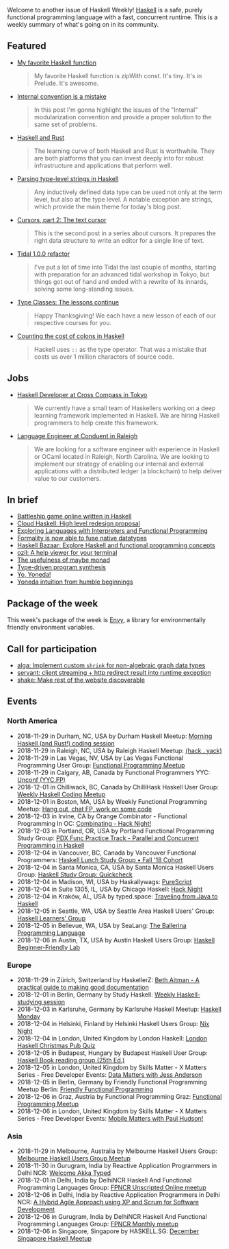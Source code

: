 <!-- 2018-11-29 -->

Welcome to another issue of Haskell Weekly!
[Haskell](https://www.haskell.org) is a safe, purely functional programming language with a fast, concurrent runtime.
This is a weekly summary of what's going on in its community.

## Featured

-   [My favorite Haskell function](https://github.com/quchen/articles/blob/c8540f28bca2049b35f48d242988ca1ca248d0d8/2018-11-22_zipWith_const.md)

    > My favorite Haskell function is zipWith const. It's tiny. It's in Prelude. It's awesome.

-   [Internal convention is a mistake](http://nikita-volkov.github.io/internal-convention-is-a-mistake/)

    > In this post I'm gonna highlight the issues of the "Internal" modularization convention and provide a proper solution to the same set of problems.

-   [Haskell and Rust](https://www.fpcomplete.com/blog/2018/11/haskell-and-rust)

    > The learning curve of both Haskell and Rust is worthwhile. They are both platforms that you can invest deeply into for robust infrastructure and applications that perform well.

-   [Parsing type-level strings in Haskell](https://kcsongor.github.io/symbol-parsing-haskell/)

    > Any inductively defined data type can be used not only at the term level, but also at the type level. A notable exception are strings, which provide the main theme for today's blog post.

-   [Cursors, part 2: The text cursor](https://cs-syd.eu/posts/2018-11-28-cursors-text)

    > This is the second post in a series about cursors. It prepares the right data structure to write an editor for a single line of text.

-   [Tidal 1.0.0 refactor](https://slab.org/tidal-1-0-0-refactor/)

    > I've put a lot of time into Tidal the last couple of months, starting with preparation for an advanced tidal workshop in Tokyo, but things got out of hand and ended with a rewrite of its innards, solving some long-standing issues.

-   [Type Classes: The lessons continue](https://typeclasses.com/news/2018-11-lessons-continue)

    > Happy Thanksgiving! We each have a new lesson of each of our respective courses for you.

-   [Counting the cost of colons in Haskell](https://neilmitchell.blogspot.com/2018/11/counting-cost-of-colons-in-haskell.html)

    > Haskell uses `::` as the type operator. That was a mistake that costs us over 1 million characters of source code.

## Jobs

-   [Haskell Developer at Cross Compass in Tokyo](https://np.reddit.com/r/haskell/comments/a0iq61/job_cross_compass_is_currently_hiring_haskell/)

    > We currently have a small team of Haskellers working on a deep learning framework implemented in Haskell. We are hiring Haskell programmers to help create this framework.

-   [Language Engineer at Conduent in Raleigh](https://blockchain.works-hub.com/jobs/software-engineer-programming-languages-in-raleigh-united-states-of-america-a2f83)

    > We are looking for a software engineer with experience in Haskell or OCaml located in Raleigh, North Carolina. We are looking to implement our strategy of enabling our internal and external applications with a distributed ledger (a blockchain) to help deliver value to our customers.

## In brief

-   [Battleship game online written in Haskell](https://np.reddit.com/r/haskell/comments/a12hwp/battleship_game_online_written_in_haskell/)
-   [Cloud Haskell: High level redesign proposal](https://github.com/haskell-distributed/distributed-process/wiki/High-Level-Redesign-Proposal/f0ac67e3061c61244fdc32c642ce721541a19b0a)
-   [Exploring Languages with Interpreters and Functional Programming](https://john.cs.olemiss.edu/~hcc/csci450/ELIFP/ExploringLanguages.html)
-   [Formality is now able to fuse native datatypes](https://np.reddit.com/r/haskell/comments/a07sst/quick_update_formality_is_now_able_to_fuse_native/)
-   [Haskell Bazaar: Explore Haskell and functional programming concepts](https://www.haskellbazaar.com)
-   [ozil: A help viewer for your terminal](https://np.reddit.com/r/haskell/comments/9zk41p/ozil_a_help_viewer_for_your_terminal/)
-   [The usefulness of maybe monad](https://www.youtube.com/watch?v=0F15o6_jGAs)
-   [Type-driven program synthesis](https://www.youtube.com/watch?v=HnOix9TFy1A)
-   [Yo, Yoneda!](https://functional.works-hub.com/learn/yo-yoneda-a2965)
-   [Yoneda intuition from humble beginnings](https://gist.github.com/Icelandjack/02069708bc75f4284ac625cd0e2ec81f/6cb8f671d5bbc8592557e5c7a5a5c224a9663973)

## Package of the week

This week's package of the week is [Envy](https://hackage.haskell.org/package/envy-1.5.1.0),
a library for environmentally friendly environment variables.

## Call for participation

-   [alga: Implement custom `shrink` for non-algebraic graph data types](https://github.com/snowleopard/alga/issues/150)
-   [servant: client streaming + http redirect result into runtime exception](https://github.com/haskell-servant/servant/issues/1091)
-   [shake: Make rest of the website discoverable](https://github.com/ndmitchell/shake/issues/628)

## Events

### North America

- 2018-11-29 in Durham, NC, USA by Durham Haskell Meetup: [Morning Haskell (and Rust!) coding session](https://www.meetup.com/Durham-Haskell-Meetup/events/slrsdqyxpbmc/)
- 2018-11-29 in Raleigh, NC, USA by Raleigh Haskell Meetup: [(hack . yack)](https://www.meetup.com/Raleigh-Haskell-Meetup/events/dlwjgqyxpbmc/)
- 2018-11-29 in Las Vegas, NV, USA by Las Vegas Functional Programming User Group: [Functional Programming Meetup](https://www.meetup.com/las-vegas-functional-programming/events/jkznkqyxpbmc/)
- 2018-11-29 in Calgary, AB, Canada by Functional Programmers YYC: [Unconf (YYC.FP)](https://www.meetup.com/Functional-Programmers-YYC/events/jzwglpyxpblb/)
- 2018-12-01 in Chilliwack, BC, Canada by ChilliHask Haskell User Group: [Weekly Haskell Coding Meetup](https://www.meetup.com/BC-HUG/events/hdqxbqyxqbcb/)
- 2018-12-01 in Boston, MA, USA by Weekly Functional Programming Meetup: [Hang out, chat FP, work on some code](https://www.meetup.com/Weekly-Functional-Programming-Meetup/events/vdlnqpyxqbcb/)
- 2018-12-03 in Irvine, CA by Orange Combinator - Functional Programming In OC: [Combinating - Hack Night!](https://www.meetup.com/orange-combinator/events/lxvjrpyxqbfb/)
- 2018-12-03 in Portland, OR, USA by Portland Functional Programming Study Group: [PDX Func Practice Track - Parallel and Concurrent Programming in Haskell](https://www.meetup.com/Portland-Functional-Programming-Study-Group/events/rtfghqyxqbfb/)
- 2018-12-04 in Vancouver, BC, Canada by Vancouver Functional Programmers: [Haskell Lunch Study Group • Fall '18 Cohort](https://www.meetup.com/Vancouver-Functional-Programmers/events/jdnlhqyxqbgb/)
- 2018-12-04 in Santa Monica, CA, USA by Santa Monica Haskell Users Group: [Haskell Study Group: Quickcheck](https://www.meetup.com/santa-monica-haskell/events/256769302/)
- 2018-12-04 in Madison, WI, USA by Haskallywags: [PureScript](https://www.meetup.com/Haskallywags/events/254556559/)
- 2018-12-04 in Suite 1305, IL, USA by Chicago Haskell: [Hack Night](https://www.meetup.com/Chicago-Haskell/events/256250402/)
- 2018-12-04 in Kraków, AL, USA by typed.space: [Traveling from Java to Haskell](https://www.meetup.com/typed-space/events/256500442/)
- 2018-12-05 in Seattle, WA, USA by Seattle Area Haskell Users' Group: [Haskell Learners' Group](https://www.meetup.com/SEAHUG/events/qkvtmpyxqbhb/)
- 2018-12-05 in Bellevue, WA, USA by SeaLang: [The Ballerina Programming Language](https://www.meetup.com/SeaLang/events/253794383/)
- 2018-12-06 in Austin, TX, USA by Austin Haskell Users Group: [Haskell Beginner-Friendly Lab](https://www.meetup.com/ATX-Haskell/events/dsldppyxqbhb/)

### Europe

- 2018-11-29 in Zürich, Switzerland by HaskellerZ: [Beth Aitman - A practical guide to making good documentation](https://www.meetup.com/HaskellerZ/events/256301621/)
- 2018-12-01 in Berlin, Germany by Study Haskell: [Weekly Haskell-studying session](https://www.meetup.com/Study-Haskell/events/btvcmqyxqbcb/)
- 2018-12-03 in Karlsruhe, Germany by Karlsruhe Haskell Meetup: [Haskell Monday](https://www.meetup.com/Karlsruhe-Haskell-Meetup/events/zdzlkqyxqbfb/)
- 2018-12-04 in Helsinki, Finland by Helsinki Haskell Users Group: [Nix Night](https://www.meetup.com/Helsinki-Haskell-Users-Group/events/255966590/)
- 2018-12-04 in London, United Kingdom by London Haskell: [London Haskell Christmas Pub Quiz](https://www.meetup.com/London-Haskell/events/256206174/)
- 2018-12-05 in Budapest, Hungary by Budapest Haskell User Group: [Haskell Book reading group (25th Ed.)](https://www.meetup.com/Bp-HUG/events/256563884/)
- 2018-12-05 in London, United Kingdom by Skills Matter - X Matters Series - Free Developer Events: [Data Matters with Jess Anderson](https://www.meetup.com/skillsmatter/events/256173898/)
- 2018-12-05 in Berlin, Germany by Friendly Functional Programming Meetup Berlin: [Friendly Functional Programming](https://www.meetup.com/Friendly-Functional-Programming-Meetup-Berlin/events/wtnkmqyxqbhb/)
- 2018-12-06 in Graz, Austria by Functional Programming Graz: [Functional Programming Meetup](https://www.meetup.com/Functional-Programming-Graz/events/qbrnrlyxqbjb/)
- 2018-12-06 in London, United Kingdom by Skills Matter - X Matters Series - Free Developer Events: [Mobile Matters with Paul Hudson! ](https://www.meetup.com/skillsmatter/events/256240884/)

### Asia

- 2018-11-29 in Melbourne, Australia by Melbourne Haskell Users Group: [Melbourne Haskell Users Group Meetup](https://www.meetup.com/Melbourne-Haskell-Users-Group/events/qfptslyxpbmc/)
- 2018-11-30 in Gurugram, India by Reactive Application Programmers in Delhi NCR: [Welcome Akka Typed](https://www.meetup.com/Reactive-Application-Programmers-in-Delhi-NCR/events/254842937/)
- 2018-12-01 in Delhi, India by DelhiNCR Haskell And Functional Programming Languages Group: [FPNCR Unscripted Online meetup](https://www.meetup.com/DelhiNCR-Haskell-And-Functional-Programming-Languages-Group/events/vkxwbqyxpblc/)
- 2018-12-06 in Delhi, India by Reactive Application Programmers in Delhi NCR: [A Hybrid Agile Approach using XP and Scrum for Software Development](https://www.meetup.com/Reactive-Application-Programmers-in-Delhi-NCR/events/256464941/)
- 2018-12-06 in Gurugram, India by DelhiNCR Haskell And Functional Programming Languages Group: [FPNCR Monthly meetup](https://www.meetup.com/DelhiNCR-Haskell-And-Functional-Programming-Languages-Group/events/lrfxfqyxpbcb/)
- 2018-12-06 in Singapore, Singapore by HASKELL.SG: [December Singapore Haskell Meetup](https://www.meetup.com/HASKELL-SG/events/254440879/)
